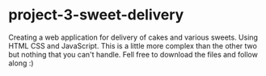 # project-3-sweet-delivery
Creating a web application for delivery of cakes and various sweets. Using HTML CSS and JavaScript. This is a little more complex than the other two but nothing that you can't handle. Fell free to download the files and follow along :)
